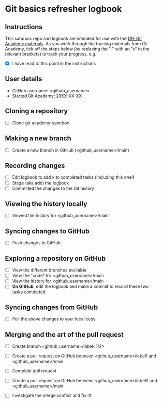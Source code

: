# Git basics refresher logbook

## Instructions

This sandbox repo and logbook are intended for use with the [DfE Git Academy materials](https://dfe-analytical-services.github.io/git-academy/). As you work through the training materials from Git Academy, tick off the steps below (by replacing the " " with an "x" in the relevant brackets) to track your progress, e.g. 

- [x] I have read to this point in the instructions

## User details

- GitHub username: <github_username>
- Started Git Academy: 20XX-XX-XX

## Cloning a repository

- [ ] Clone git-academy-sandbox

## Making a new branch

- [ ] Create a new branch in GitHub (<github_username>/main)

## Recording changes

- [ ] Edit logbook to add x to completed tasks (including this one!)
- [ ] Stage (aka add) the logbook
- [ ] Committed the changes to the Git history

## Viewing the history locally

- [ ] Viewed the history for <github_username>/main

## Syncing changes to GitHub

- [ ] Push changes to GitHub

## Exploring a repository on GitHub

- [ ] View the different branches available
- [ ] View the "code" for <github_username>/main
- [ ] View the history for <github_username>/main
- [ ] **On GitHub**, edit the logbook and make a commit to record these two tasks completed

## Syncing changes from GitHub

- [ ] Pull the above changes to your local copy

## Merging and the art of the pull request

- [ ] Create branch <github_username>/label<1/2>
- [ ] Create a pull request on GitHub between <github_username>/label1 and <github_username>/main
- [ ] Complete pull request
- [ ] Create a pull request on GitHub between <github_username>/label2 and <github_username>/main
- [ ] Investigate the merge conflict and fix it!

      

